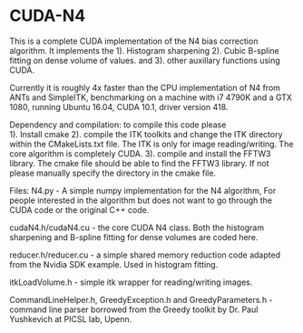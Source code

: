 # CUDA-N4
This is a complete CUDA implementation of the N4 bias correction algorithm. It implements the 
1). Histogram sharpening
2). Cubic B-spline fitting on dense volume of values. 
and 3). other auxillary functions using CUDA.

Currently it is roughly 4x faster than the CPU implementation of N4 from ANTs and SimpleITK, benchmarking on a 
machine with i7 4790K and a GTX 1080, running Ubuntu 16.04, CUDA 10.1, driver version 418. 

Dependency and compilation: to compile this code please  
1). Install cmake
2). compile the ITK toolkits and change the ITK directory within the CMakeLists.txt file. The ITK is only for image reading/writing. The core algorithm is completely CUDA.
3). compile and install the FFTW3 library. The cmake file should be able to find the FFTW3 library. If not please manually specify the directory in the cmake file. 

Files: 
N4.py - A simple numpy implementation for the N4 algorithm, For people interested in the algorithm but does not want to go through the CUDA code or the original C++ code. 

cudaN4.h/cudaN4.cu - the core CUDA N4 class. Both the histogram sharpening and B-spline fitting for dense volumes are coded here. 

reducer.h/reducer.cu - a simple shared memory reduction code adapted from the Nvidia SDK example. Used in histogram fitting. 

itkLoadVolume.h - simple itk wrapper for reading/writing images. 

CommandLineHelper.h, GreedyException.h and GreedyParameters.h - command line parser borrowed from the Greedy toolkit by Dr. Paul Yushkevich at PICSL lab, Upenn. 

